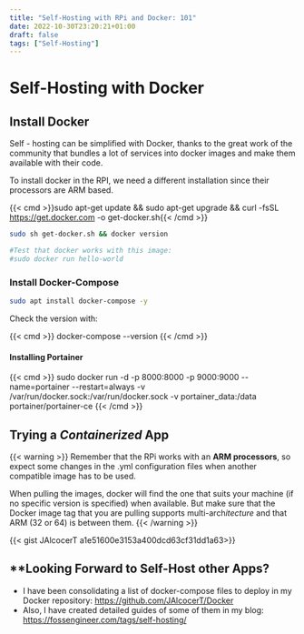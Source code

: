 ```yaml
---
title: "Self-Hosting with RPi and Docker: 101"
date: 2022-10-30T23:20:21+01:00
draft: false
tags: ["Self-Hosting"]
---
```


# Self-Hosting with Docker

## Install Docker

Self - hosting can be simplified with Docker, thanks to the great work of the community that bundles a lot of services into docker images and make them available with their code.

To install docker in the RPI, we need a different installation since their processors are ARM based.

{{< cmd >}}sudo apt-get update && sudo apt-get upgrade && curl -fsSL https://get.docker.com -o get-docker.sh{{< /cmd >}}

```sh
sudo sh get-docker.sh && docker version

#Test that docker works with this image:
#sudo docker run hello-world
```

### Install Docker-Compose

```sh
sudo apt install docker-compose -y
```

Check the version with:

{{< cmd >}}
docker-compose --version
{{< /cmd >}}

#### Installing Portainer


{{< cmd >}}
sudo docker run -d -p 8000:8000 -p 9000:9000 --name=portainer --restart=always -v /var/run/docker.sock:/var/run/docker.sock -v portainer_data:/data portainer/portainer-ce
{{< /cmd >}}

## Trying a *Containerized* App

{{< warning >}}
Remember that the RPi works with an **ARM processors**, so expect some changes in the .yml configuration files when another compatible image has to be used.

When pulling the images, docker will find the one that suits your machine (if no specific version is specified) when available. But make sure that the Docker image tag that you are pulling supports multi-arch*itecture* and that ARM (32 or 64) is between them.
{{< /warning >}}

{{< gist JAlcocerT a1e51600e3153a400dcd63cf31dd1a63>}}


## **Looking Forward to Self-Host other Apps?

* I have been consolidating a list of docker-compose files to deploy in my Docker repository: <https://github.com/JAlcocerT/Docker>
* Also, I have created detailed guides of some of them in my blog: <https://fossengineer.com/tags/self-hosting/>
